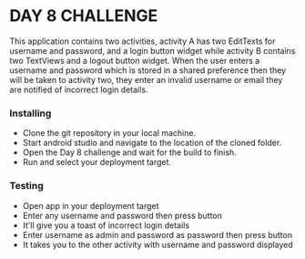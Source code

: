 # DAY 8 CHALLENGE
This application contains two activities, activity A has two EditTexts for username and password, and a login button widget 
while activity B contains two TextViews and a logout button widget. When the user enters a username and password which is stored 
in a shared preference then they will be taken to activity two, they enter an invalid username or email they are notified of
incorrect login details.

### Installing
- Clone the git repository in your local machine.
- Start android studio and navigate to the location of the cloned folder.
- Open the Day 8 challenge and wait for the build to finish.
- Run and select your deployment target.

### Testing
- Open app in your deployment target
- Enter any username and password then press button
- It'll give you a toast of incorrect login details
- Enter username as admin and password as password then press button
- It takes you to the other activity with username and password displayed